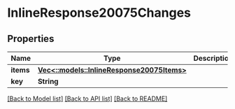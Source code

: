 # InlineResponse20075Changes

## Properties

Name | Type | Description | Notes
------------ | ------------- | ------------- | -------------
**items** | [**Vec<::models::InlineResponse20075Items>**](inline_response_200_75_items.md) |  | [optional] 
**key** | **String** |  | [optional] 

[[Back to Model list]](../README.md#documentation-for-models) [[Back to API list]](../README.md#documentation-for-api-endpoints) [[Back to README]](../README.md)


